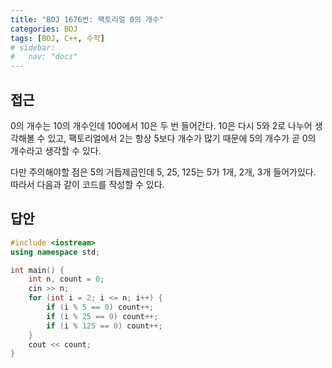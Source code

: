 ```yaml
---
title: "BOJ 1676번: 팩토리얼 0의 개수"
categories: BOJ
tags: [BOJ, C++, 수학]
# sidebar:
#   nav: "docs"
---
```


## 접근

0의 개수는 10의 개수인데 100에서 10은 두 번 들어간다. 10은 다시 5와 2로 나누어 생각해볼 수 있고, 팩토리얼에서 2는 항상 5보다 개수가 많기 때문에 5의 개수가 곧 0의 개수라고 생각할 수 있다.

다만 주의해야할 점은 5의 거듭제곱인데 5, 25, 125는 5가 1개, 2개, 3개 들어가있다. 따라서 다음과 같이 코드를 작성할 수 있다.

## 답안

```cpp
#include <iostream>
using namespace std;

int main() {
	int n, count = 0;
	cin >> n;
	for (int i = 2; i <= n; i++) {
		if (i % 5 == 0) count++;
		if (i % 25 == 0) count++;
		if (i % 125 == 0) count++;
	}
	cout << count;
}
```